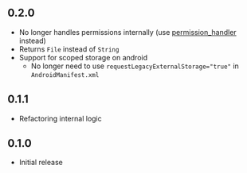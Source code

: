 ## 0.2.0

* No longer handles permissions internally (use [permission_handler](https://pub.dev/packages/permission_handler) instead)
* Returns `File` instead of `String`
* Support for scoped storage on android
  * No longer need to use `requestLegacyExternalStorage="true"` in `AndroidManifest.xml`

## 0.1.1

* Refactoring internal logic

## 0.1.0

* Initial release
